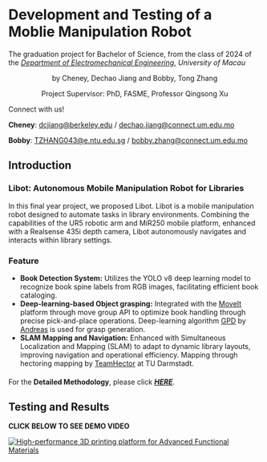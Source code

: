 # Development and Testing of a Moblie Manipulation Robot

The graduation project for Bachelor of Science, from the class of 2024 of the [_Department of Electromechanical Engineering_](https://www.fst.um.edu.mo/eme/), _University of Macau_

<p align="center">by Cheney, Dechao Jiang and Bobby, Tong Zhang</p>
<p align="center">Project Supervisor: PhD, FASME, Professor Qingsong Xu</p>

Connect with us!

**Cheney**: dcjiang@berkeley.edu / dechao.jiang@connect.um.edu.mo

**Bobby**: TZHANG043@e.ntu.edu.sg / bobby.zhang@connect.um.edu.mo

## Introduction
### Libot: Autonomous Mobile Manipulation Robot for Libraries
In this final year project, we proposed Libot. Libot is a mobile manipulation robot designed to automate tasks in library environments. Combining the capabilities of the UR5 robotic arm and MiR250 mobile platform, enhanced with a Realsense 435i depth camera, Libot autonomously navigates and interacts within library settings.

### Feature
- **Book Detection System:** Utilizes the YOLO v8 deep learning model to recognize book spine labels from RGB images, facilitating efficient book cataloging.
- **Deep-learning-based Object grasping:** Integrated with the [MoveIt](https://moveit.ros.org/) platform through move group API to optimize book handling through precise pick-and-place operations. Deep-learning algorithm [GPD](https://github.com/atenpas/gpd?tab=readme-ov-file) by [Andreas](https://www.khoury.northeastern.edu/home/atp/) is used for grasp generation.
- **SLAM Mapping and Navigation:** Enhanced with Simultaneous Localization and Mapping (SLAM) to adapt to dynamic library layouts, improving navigation and operational efficiency. Mapping through hectoring mapping by [TeamHector](https://www.teamhector.de/) at TU Darmstadt.
####
For the **Detailed Methodology**, please click ***[HERE](https://dechaojiang.github.io/projects/Libot/)***.

## Testing and Results

**CLICK BELOW TO SEE DEMO VIDEO**

[![High-performance 3D printing platform for Advanced Functional Materials](https://img.youtube.com/vi/TtIdhxY4zEc/0.jpg)](https://www.youtube.com/watch?v=TtIdhxY4zEc)







